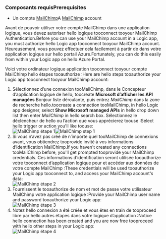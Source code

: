 ### <a name="prerequisites"></a><span data-ttu-id="aa569-101">Composants requis</span><span class="sxs-lookup"><span data-stu-id="aa569-101">Prerequisites</span></span>
* <span data-ttu-id="aa569-102">Un compte [MailChimp](https://www.MailChimp.com/)</span><span class="sxs-lookup"><span data-stu-id="aa569-102">A [MailChimp](https://www.MailChimp.com/) account</span></span> 

<span data-ttu-id="aa569-103">Avant de pouvoir utiliser votre compte MailChimp dans une application logique, vous devez autoriser hello logique tooconnect tooyour MailChimp Authentication.</span><span class="sxs-lookup"><span data-stu-id="aa569-103">Before you can use your MailChimp account in a Logic app, you must authorize hello Logic app tooconnect tooyour MailChimp account.</span></span> <span data-ttu-id="aa569-104">Heureusement, vous pouvez effectuer cela facilement à partir de dans votre application logique sur hello portail Azure.</span><span class="sxs-lookup"><span data-stu-id="aa569-104">Fortunately, you can do this easily from within your Logic app on hello Azure Portal.</span></span> 

<span data-ttu-id="aa569-105">Voici votre ordinateur logique application tooconnect tooyour compte MailChimp hello étapes tooauthorize :</span><span class="sxs-lookup"><span data-stu-id="aa569-105">Here are hello steps tooauthorize your Logic app tooconnect tooyour MailChimp account:</span></span>

1. <span data-ttu-id="aa569-106">Sélectionnez d’une connexion tooMailChimp, dans le Concepteur d’application logique de hello, toocreate **Microsoft d’afficher les API managées** Bonjour liste déroulante, puis entrez *MailChimp* dans la zone de recherche hello.</span><span class="sxs-lookup"><span data-stu-id="aa569-106">toocreate a connection tooMailChimp, in hello Logic app designer, select **Show Microsoft managed APIs** in hello drop down list then enter *MailChimp* in hello search box.</span></span> <span data-ttu-id="aa569-107">Sélectionnez le déclencheur de hello ou l’action que vous apprécierez toouse :</span><span class="sxs-lookup"><span data-stu-id="aa569-107">Select hello trigger or action you'll like toouse:</span></span>  
   <span data-ttu-id="aa569-108">![MailChimp étape 1](./media/connectors-create-api-mailchimp/mailchimp-1.png)</span><span class="sxs-lookup"><span data-stu-id="aa569-108">![MailChimp step 1](./media/connectors-create-api-mailchimp/mailchimp-1.png)</span></span>
2. <span data-ttu-id="aa569-109">Si vous n’avez pas créé de n’importe quel tooMailChimp de connexions avant, vous obtiendrez tooprovide invité à vos informations d’identification MailChimp.</span><span class="sxs-lookup"><span data-stu-id="aa569-109">If you haven't created any connections tooMailChimp before, you'll get prompted tooprovide your MailChimp credentials.</span></span> <span data-ttu-id="aa569-110">Ces informations d’identification seront utilisée tooauthorize votre tooconnect d’application logique pour et accéder aux données de votre compte MailChimp :</span><span class="sxs-lookup"><span data-stu-id="aa569-110">These credentials will be used tooauthorize your Logic app tooconnect to, and access your MailChimp account's data:</span></span>  
   ![MailChimp étape 2](./media/connectors-create-api-mailchimp/mailchimp-2.png)
3. <span data-ttu-id="aa569-112">Fournissent le tooauthorize de nom et mot de passe votre utilisateur MailChimp votre application logique :</span><span class="sxs-lookup"><span data-stu-id="aa569-112">Provide your MailChimp user name and password tooauthorize your Logic app:</span></span>  
   ![MailChimp étape 3](./media/connectors-create-api-mailchimp/mailchimp-3.png)   
4. <span data-ttu-id="aa569-114">Notez hello connexion a été créée et vous êtes en train de tooproceed libre par hello autres étapes dans votre logique d’application :</span><span class="sxs-lookup"><span data-stu-id="aa569-114">Notice hello connection has been created and you are now free tooproceed with hello other steps in your Logic app:</span></span>  
   ![MailChimp étape 4](./media/connectors-create-api-mailchimp/mailchimp-4.png)

